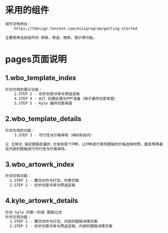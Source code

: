 # 采用的组件

```tex
组件文档地址：
	https://tdesign.tencent.com/miniprogram/getting-started 

主要使用当前组件的 排版，筛选，搜索，提示等功能。
```

# pages页面说明

## 1.wbo_template_index

```tex
针对文档的展示功能：
	2.STEP 2 - 初步创意评审与预选定稿  
	4.STEP 4 - AIT 后期处理与PPT准备（用于最终创意审查）
	5.STEP 5 - Kyle 最终创意审查
```

## 2.wbo_template_details

```tex
针对文档的功能：
	3.STEP 3 - 可行性与价格审核（WBO系统内）

让 王晓文 指定图稿批量的 分发给某个FMR，让FMR进行填写图稿的价格选用材质，磨具等等基本信息。
在内部的图稿进行可行性与价格审核。
```
## 3.wbo_artowrk_index
```tex
针对文档功能：
  1.STEP 1 - 概念创作与打包，列表页面
  2.STEP 2 - 初步创意评审与预选定稿

```
## 4.kyle_artowrk_details
```tex
针对 kyle 的第一阶段 图稿过滤
针对文档功能：
  1.STEP 1 - 概念创作与打包，内部的图稿详情页面
  2.STEP 2 - 初步创意评审与预选定稿，内部的图稿详情页面

```
